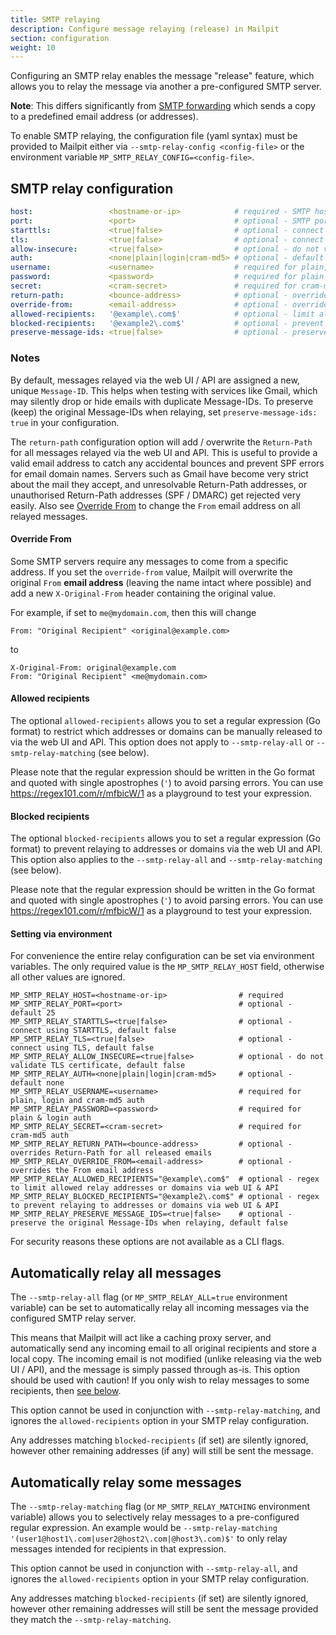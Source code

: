 ```yaml
---
title: SMTP relaying
description: Configure message relaying (release) in Mailpit
section: configuration
weight: 10
---
```


Configuring an SMTP relay enables the message "release" feature, which allows you to relay the message via another a pre-configured SMTP server.

**Note**: This differs significantly from [SMTP forwarding](../smtp-forward/) which sends a copy to a predefined email address (or addresses).

To enable SMTP relaying, the configuration file (yaml syntax) must be provided to Mailpit either via `--smtp-relay-config <config-file>` or the environment variable `MP_SMTP_RELAY_CONFIG=<config-file>`.


## SMTP relay configuration

```yaml
host:                 <hostname-or-ip>            # required - SMTP host or IP to send via
port:                 <port>                      # optional - SMTP port, default 25
starttls:             <true|false>                # optional - connect using STARTTLS, default false
tls:                  <true|false>                # optional - connect using TLS, default false
allow-insecure:       <true|false>                # optional - do not validate TLS certificate, default false
auth:                 <none|plain|login|cram-md5> # optional - default none
username:             <username>                  # required for plain, login and cram-md5 auth
password:             <password>                  # required for plain & login auth
secret:               <cram-secret>               # required for cram-md5 auth
return-path:          <bounce-address>            # optional - overrides Return-Path for all released emails
override-from:        <email-address>             # optional - overrides the From email address
allowed-recipients:   '@example\.com$'            # optional - limit allowed relay addresses or domains
blocked-recipients:   '@example2\.com$'           # optional - prevent relating to addresses or domains
preserve-message-ids: <true|false>                # optional - preserve the original Message-IDs when relaying, default false
```


### Notes

By default, messages relayed via the web UI / API are assigned a new, unique `Message-ID`. 
This helps when testing with services like Gmail, which may silently drop or hide emails with duplicate Message-IDs.
To preserve (keep) the original Message-IDs when relaying, set `preserve-message-ids: true` in your configuration.

The `return-path` configuration option will add / overwrite the `Return-Path` for all messages relayed via the web UI and API.
This is useful to provide a valid email address to catch any accidental bounces and prevent SPF errors for email domain names.
Servers such as Gmail have become very strict about the mail they accept, and unresolvable Return-Path addresses, or unauthorised Return-Path addresses (SPF / DMARC) get rejected very easily. 
Also see [Override From](#override-from) to change the `From` email address on all relayed messages.


#### Override From

Some SMTP servers require any messages to come from a specific address.
If you set the `override-from` value, Mailpit will overwrite the original `From` **email address** (leaving the name intact where possible) and add a new `X-Original-From` header containing the original value.

For example, if set to `me@mydomain.com`, then this will change

```shell
From: "Original Recipient" <original@example.com>
```
to
```shell
X-Original-From: original@example.com
From: "Original Recipient" <me@mydomain.com>
```


#### Allowed recipients

The optional `allowed-recipients` allows you to set a regular expression (Go format) to restrict which addresses or domains can be manually released to via the web UI and API. This option does not apply to `--smtp-relay-all` or `--smtp-relay-matching` (see below).

Please note that the regular expression should be written in the Go format and quoted with single apostrophes (`'`) to avoid parsing errors. You can use https://regex101.com/r/mfbicW/1 as a playground to test your expression.


#### Blocked recipients

The optional `blocked-recipients` allows you to set a regular expression (Go format) to prevent relaying to addresses or domains via the web UI and API. This option also applies to the `--smtp-relay-all` and `--smtp-relay-matching` (see below).

Please note that the regular expression should be written in the Go format and quoted with single apostrophes (`'`) to avoid parsing errors. You can use https://regex101.com/r/mfbicW/1 as a playground to test your expression.


#### Setting via environment

For convenience the entire relay configuration can be set via environment variables. The only required value is the `MP_SMTP_RELAY_HOST` field, otherwise all other values are ignored.

```shell
MP_SMTP_RELAY_HOST=<hostname-or-ip>                # required
MP_SMTP_RELAY_PORT=<port>                          # optional - default 25
MP_SMTP_RELAY_STARTTLS=<true|false>                # optional - connect using STARTTLS, default false
MP_SMTP_RELAY_TLS=<true|false>                     # optional - connect using TLS, default false
MP_SMTP_RELAY_ALLOW_INSECURE=<true|false>          # optional - do not validate TLS certificate, default false
MP_SMTP_RELAY_AUTH=<none|plain|login|cram-md5>     # optional - default none
MP_SMTP_RELAY_USERNAME=<username>                  # required for plain, login and cram-md5 auth
MP_SMTP_RELAY_PASSWORD=<password>                  # required for plain & login auth
MP_SMTP_RELAY_SECRET=<cram-secret>                 # required for cram-md5 auth
MP_SMTP_RELAY_RETURN_PATH=<bounce-address>         # optional - overrides Return-Path for all released emails
MP_SMTP_RELAY_OVERRIDE_FROM=<email-address>        # optional - overrides the From email address
MP_SMTP_RELAY_ALLOWED_RECIPIENTS="@example\.com$"  # optional - regex to limit allowed relay addresses or domains via web UI & API
MP_SMTP_RELAY_BLOCKED_RECIPIENTS="@example2\.com$" # optional - regex to prevent relaying to addresses or domains via web UI & API
MP_SMTP_RELAY_PRESERVE_MESSAGE_IDS=<true|false>    # optional - preserve the original Message-IDs when relaying, default false
```

For security reasons these options are not available as a CLI flags.


## Automatically relay all messages

The `--smtp-relay-all` flag (or `MP_SMTP_RELAY_ALL=true` environment variable) can be set to automatically relay all incoming messages via the configured SMTP relay server. 

This means that Mailpit will act like a caching proxy server, and automatically send any incoming email to all original recipients and store a local copy.
The incoming email is not modified (unlike releasing via the web UI / API), and the message is simply passed through as-is. This option should be used with caution! If you only wish to relay messages to some recipients, then [see below](#automatically-relay-some-messages). 

This option cannot be used in conjunction with `--smtp-relay-matching`, and ignores the `allowed-recipients` option in your SMTP relay configuration.

Any addresses matching `blocked-recipients` (if set) are silently ignored, however other remaining addresses (if any) will still be sent the message.


## Automatically relay some messages

The `--smtp-relay-matching` flag (or `MP_SMTP_RELAY_MATCHING` environment variable) allows you to selectively relay messages to a pre-configured regular expression. An example would be `--smtp-relay-matching '(user1@host1\.com|user2@host2\.com|@host3\.com)$'` to only relay messages intended for recipients in that expression.

This option cannot be used in conjunction with `--smtp-relay-all`, and ignores the `allowed-recipients` option in your SMTP relay configuration.

Any addresses matching `blocked-recipients` (if set) are silently ignored, however other remaining addresses will still be sent the message provided they match the `--smtp-relay-matching`.
